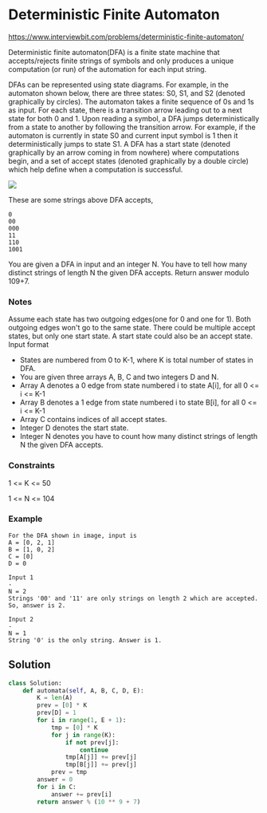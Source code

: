 # Deterministic Finite Automaton

https://www.interviewbit.com/problems/deterministic-finite-automaton/

Deterministic finite automaton(DFA) is a finite state machine that accepts/rejects finite strings of symbols and only produces a unique computation (or run) of the automation for each input string.

DFAs can be represented using state diagrams. For example, in the automaton shown below, there are three states: S0, S1, and S2 (denoted graphically by circles). The automaton takes a finite sequence of 0s and 1s as input. For each state, there is a transition arrow leading out to a next state for both 0 and 1. Upon reading a symbol, a DFA jumps deterministically from a state to another by following the transition arrow. For example, if the automaton is currently in state S0 and current input symbol is 1 then it deterministically jumps to state S1. A DFA has a start state (denoted graphically by an arrow coming in from nowhere) where computations begin, and a set of accept states (denoted graphically by a double circle) which help define when a computation is successful.

![](https://upload.wikimedia.org/wikipedia/commons/9/94/DFA_example_multiplies_of_3.svg)

These are some strings above DFA accepts,
```
0
00
000
11
110
1001
```
You are given a DFA in input and an integer N. You have to tell how many distinct strings of length N the given DFA accepts. Return answer modulo 109+7.

### Notes


Assume each state has two outgoing edges(one for 0 and one for 1). Both outgoing edges won't go to the same state.
There could be multiple accept states, but only one start state.
A start state could also be an accept state.
Input format

* States are numbered from 0 to K-1, where K is total number of states in DFA.
* You are given three arrays A, B, C and two integers D and N.
* Array A denotes a 0 edge from state numbered i to state A[i], for all 0 <= i <= K-1
* Array B denotes a 1 edge from state numbered i to state B[i], for all 0 <= i <= K-1
* Array C contains indices of all accept states.
* Integer D denotes the start state.
* Integer N denotes you have to count how many distinct strings of length N the given DFA accepts.

### Constraints

1 <= K <= 50

1 <= N <= 104

### Example
```
For the DFA shown in image, input is
A = [0, 2, 1]
B = [1, 0, 2]
C = [0]
D = 0

Input 1
-
N = 2
Strings '00' and '11' are only strings on length 2 which are accepted. So, answer is 2.

Input 2
-
N = 1
String '0' is the only string. Answer is 1.
```

## Solution
```python
class Solution:
    def automata(self, A, B, C, D, E):
        K = len(A)
        prev = [0] * K
        prev[D] = 1
        for i in range(1, E + 1):
            tmp = [0] * K
            for j in range(K):
                if not prev[j]:
                    continue
                tmp[A[j]] += prev[j]
                tmp[B[j]] += prev[j]
            prev = tmp
        answer = 0
        for i in C:
            answer += prev[i]
        return answer % (10 ** 9 + 7)
```
